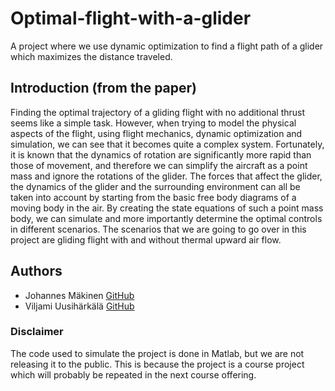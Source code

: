 # Optimal-flight-with-a-glider
A project where we use dynamic optimization to find a flight path of a glider which maximizes the distance traveled.

## Introduction (from the paper)   

   
Finding the optimal trajectory of a gliding flight with no additional thrust seems like a simple task. However, when trying to model the physical aspects of the flight, using flight mechanics, dynamic optimization and simulation, we can see that it becomes quite a complex system. Fortunately, it is known that the dynamics of rotation are significantly more rapid than those of movement, and therefore we can simplify the aircraft as a point mass and ignore the rotations of the glider. The forces that affect the glider, the dynamics of the glider and the surrounding environment can all be taken into account by starting from the basic free body diagrams of a moving body in the air. By creating the state equations of such a point mass body, we can simulate and more importantly determine the optimal controls in different scenarios. The scenarios that we are going to go over in this project are gliding flight with and without thermal upward air flow.
  
## Authors
  - Johannes Mäkinen [GitHub](https://github.com/johmakinen)
  - Viljami Uusihärkälä [GitHub](https://github.com/uusiharkala)

### Disclaimer

The code used to simulate the project is done in Matlab, but we are not releasing it to the public. This is because the project is a course project which will probably be repeated in the next course offering.
